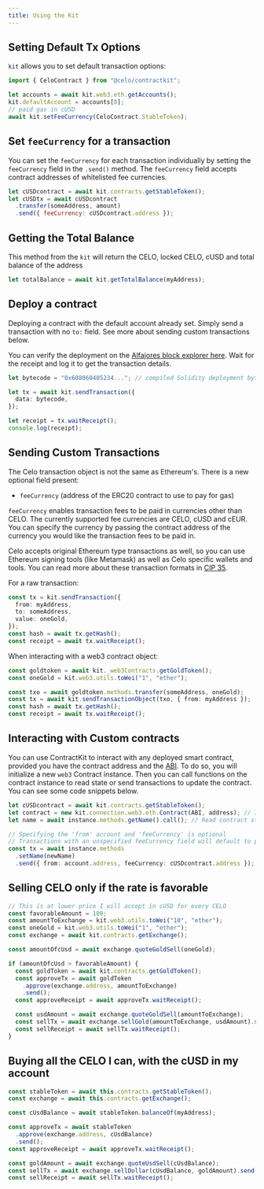 ```yaml
---
title: Using the Kit
---
```


## Setting Default Tx Options

`kit` allows you to set default transaction options:

```ts
import { CeloContract } from "@celo/contractkit";

let accounts = await kit.web3.eth.getAccounts();
kit.defaultAccount = accounts[0];
// paid gas in cUSD
await kit.setFeeCurrency(CeloContract.StableToken);
```

## Set `feeCurrency` for a transaction

You can set the `feeCurrency` for each transaction individually by setting the `feeCurrency` field in the `.send()` method. The `feeCurrency` field accepts contract addresses of whitelisted fee currencies.

```js
let cUSDcontract = await kit.contracts.getStableToken();
let cUSDtx = await cUSDcontract
  .transfer(someAddress, amount)
  .send({ feeCurrency: cUSDcontract.address });
```

## Getting the Total Balance

This method from the `kit` will return the CELO, locked CELO, cUSD and total balance of the address

```ts
let totalBalance = await kit.getTotalBalance(myAddress);
```

## Deploy a contract

Deploying a contract with the default account already set. Simply send a transaction with no `to:` field. See more about sending custom transactions below.

You can verify the deployment on the [Alfajores block explorer here](https://alfajores-blockscout.celo-testnet.org/). Wait for the receipt and log it to get the transaction details.

```ts
let bytecode = "0x608060405234..."; // compiled Solidity deployment bytecode

let tx = await kit.sendTransaction({
  data: bytecode,
});

let receipt = tx.waitReceipt();
console.log(receipt);
```

## Sending Custom Transactions

The Celo transaction object is not the same as Ethereum's. There is a new optional field present:

- `feeCurrency` (address of the ERC20 contract to use to pay for gas)

`feeCurrency` enables transaction fees to be paid in currencies other than CELO. The currently supported fee currencies are CELO, cUSD and cEUR. You can specify the currency by passing the contract address of the currency you would like the transaction fees to be paid in.

Celo accepts original Ethereum type transactions as well, so you can use Ethereum signing tools (like Metamask) as well as Celo specific wallets and tools. You can read more about these transaction formats in [CIP 35](https://github.com/celo-org/celo-proposals/blob/master/CIPs/cip-0035.md).

For a raw transaction:

```ts
const tx = kit.sendTransaction({
  from: myAddress,
  to: someAddress,
  value: oneGold,
});
const hash = await tx.getHash();
const receipt = await tx.waitReceipt();
```

When interacting with a web3 contract object:

```ts
const goldtoken = await kit._web3Contracts.getGoldToken();
const oneGold = kit.web3.utils.toWei("1", "ether");

const txo = await goldtoken.methods.transfer(someAddress, oneGold);
const tx = await kit.sendTransactionObject(txo, { from: myAddress });
const hash = await tx.getHash();
const receipt = await tx.waitReceipt();
```

## Interacting with Custom contracts

You can use ContractKit to interact with any deployed smart contract, provided you have the contract address and the [ABI](https://docs.soliditylang.org/en/latest/abi-spec.html). To do so, you will initialize a new `web3` Contract instance. Then you can call functions on the contract instance to read state or send transactions to update the contract. You can see some code snippets below.

```ts
let cUSDcontract = await kit.contracts.getStableToken();
let contract = new kit.connection.web3.eth.Contract(ABI, address); // Init a web3.js contract instance
let name = await instance.methods.getName().call(); // Read contract state

// Specifying the 'from' account and 'feeCurrency' is optional
// Transactions with an unspecified feeCurrency field will default to paying fees in CELO
const tx = await instance.methods
  .setName(newName)
  .send({ from: account.address, feeCurrency: cUSDcontract.address });
```

## Selling CELO only if the rate is favorable

```ts
// This is at lower price I will accept in cUSD for every CELO
const favorableAmount = 100;
const amountToExchange = kit.web3.utils.toWei("10", "ether");
const oneGold = kit.web3.utils.toWei("1", "ether");
const exchange = await kit.contracts.getExchange();

const amountOfcUsd = await exchange.quoteGoldSell(oneGold);

if (amountOfcUsd > favorableAmount) {
  const goldToken = await kit.contracts.getGoldToken();
  const approveTx = await goldToken
    .approve(exchange.address, amountToExchange)
    .send();
  const approveReceipt = await approveTx.waitReceipt();

  const usdAmount = await exchange.quoteGoldSell(amountToExchange);
  const sellTx = await exchange.sellGold(amountToExchange, usdAmount).send();
  const sellReceipt = await sellTx.waitReceipt();
}
```

## Buying all the CELO I can, with the cUSD in my account

```ts
const stableToken = await this.contracts.getStableToken();
const exchange = await this.contracts.getExchange();

const cUsdBalance = await stableToken.balanceOf(myAddress);

const approveTx = await stableToken
  .approve(exchange.address, cUsdBalance)
  .send();
const approveReceipt = await approveTx.waitReceipt();

const goldAmount = await exchange.quoteUsdSell(cUsdBalance);
const sellTx = await exchange.sellDollar(cUsdBalance, goldAmount).send();
const sellReceipt = await sellTx.waitReceipt();
```
